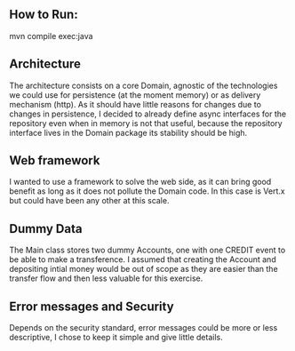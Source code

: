 ## How to Run:
mvn compile exec:java

## Architecture
The architecture consists on a core Domain, agnostic of the technologies we could use for
persistence (at the moment memory) or as delivery mechanism (http). As it should have little
reasons for changes due to changes in persistence, I decided to already define async interfaces
for the repository even when in memory is not that useful, because the repository interface lives in
the Domain package its stability should be high.

## Web framework
I wanted to use a framework to solve the web side, as it can bring good benefit as long as it does
not pollute the Domain code. In this case is Vert.x but could have been any other at this scale.

## Dummy Data
The Main class stores two dummy Accounts, one with one CREDIT event to be able to make a transference.
I assumed that creating the Account and depositing intial money would be out of scope as they are easier than
the transfer flow and then less valuable for this exercise.

## Error messages and Security
Depends on the security standard, error messages could be more or less descriptive, I chose
to keep it simple and give little details.
